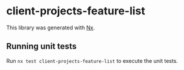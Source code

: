 # client-projects-feature-list

This library was generated with [Nx](https://nx.dev).

## Running unit tests

Run `nx test client-projects-feature-list` to execute the unit tests.
